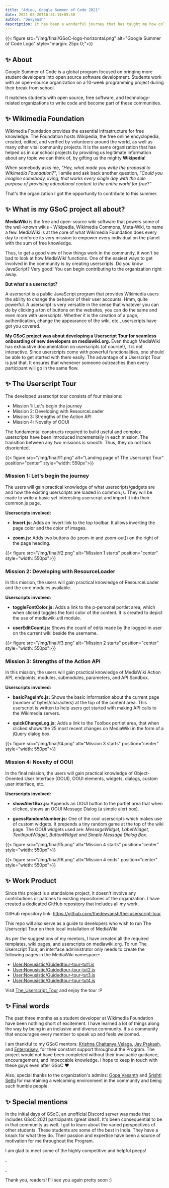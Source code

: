 ```yaml
---
title: "Adieu, Google Summer of Code 2021"
date: 2021-08-20T16:31:14+05:30
author: "Devyansh"
description: It has been a wonderful journey that has taught me how collaboration in an open-source community leads to remarkable results. It's time to wrap up my GSoC '21 project. But the community of Wikimedia Foundation is what I'll cherish for a lifetime.
---
```

{{< figure src="/img/final/GSoC-logo-horizontal.png" alt="Google Summer of Code Logo" style="margin: 25px 0;">}}
## ✨ About
Google Summer of Code is a global program focused on bringing more student developers into open source software development. Students work with an open-source organization on a 10-week programming project during their break from school. 

It matches students with open source, free software, and technology-related organizations to write code and become part of these communities.

## ✨ Wikimedia Foundation
Wikimedia Foundation provides the essential infrastructure for free knowledge. The Foundation hosts Wikipedia, the free online encyclopedia, created, edited, and verified by volunteers around the world, as well as many other vital community projects. It is the same organization that has helped us in our school projects by providing us legitimate information about any topic we can think of, by gifting us the mighty **Wikipedia**!

When somebody asks me, *"Hey, what made you write the proposal to Wikimedia Foundation?"*, I smile and ask back another question, *"Could you imagine somebody, living, that works every single day with the sole purpose of providing educational content to the entire world for free?"*

That's the organization I got the opportunity to contribute to this summer.

## ✨ What is my GSoC project all about?
**MediaWiki** is the free and open-source wiki software that powers some of the well-known wikis - Wikipedia, Wikimedia Commons, Meta-Wiki, to name a few. MediaWiki is at the core of what Wikimedia Foundation does every day to reinforce its very mission to empower every individual on the planet with the sum of free knowledge.

Thus, to get a good view of how things work in the community, it won't be bad to look at how MediaWiki functions. One of the easiest ways to get involved in the community is by creating userscripts. Do you know JavaScript? Very good! You can begin contributing to the organization right away.

**But what's a userscript?**

A userscript is a public JavaScript program that provides Wikimedia users the ability to change the behavior of their user accounts. Hmm, quite powerful. A userscript is very versatile in the sense that whatever you can do by clicking a ton of buttons on the websites, you can do the same and even more with userscripts. Whether it is the creation of a page, authentication, change the appearance of the wiki, etc., userscripts have got you covered.

**My [GSoC project](https://phabricator.wikimedia.org/T279849) was about developing a Userscript Tour for seamless onboarding of new developers on mediawiki.org.** Even though MediaWiki has exhaustive documentation on userscripts (of course!), it is not interactive. Since userscripts come with powerful functionalities, one should be able to get started with them easily. The advantage of a Userscript Tour is just that. It ensures that whenever someone outreaches then every participant will go in the same flow.

## ✨ The Userscript Tour

The developed userscript tour consists of four missions:
- Mission 1: Let's begin the journey
- Mission 2: Developing with ResourceLoader
- Mission 3: Strengths of the Action API
- Mission 4: Novelty of OOUI

The fundamental constructs required to build useful and complex userscripts have been introduced incrementally in each mission. The transition between any two missions is smooth. Thus, they do not look disoriented.

{{< figure src="/img/final/f1.png" alt="Landing page of The Userscript Tour" position="center" style="width: 550px">}}

### Mission 1: Let's begin the journey
The users will gain practical knowledge of what userscripts/gadgets are and how the existing userscripts are loaded in common.js. They will be made to write a basic yet interesting userscript and import it into their common.js page.

**Userscripts involved:**
- **Invert.js:** Adds an Invert link to the top toolbar. It allows inverting the page color and the color of images.

- **zoom.js:** Adds two buttons (to zoom-in and zoom-out)) on the right of the page heading.

{{< figure src="/img/final/f2.png" alt="Mission 1 starts" position="center" style="width: 550px">}}

### Mission 2: Developing with ResourceLoader
In this mission, the users will gain practical knowledge of ResourceLoader and the core modules available.

**Userscripts involved:**
- **toggleFontColor.js:** Adds a link to the p-personal portlet area, which when clicked toggles the font color of the content. It is created to depict the use of mediawiki.util module.

- **userEditCount.js:** Shows the count of edits made by the logged-in user on the current wiki beside the username.

{{< figure src="/img/final/f3.png" alt="Mission 2 starts" position="center" style="width: 550px">}}

### Mission 3: Strengths of the Action API
In this mission, the users will gain practical knowledge of MediaWiki Action API, endpoints, modules, submodules, parameters, and API Sandbox.

**Userscripts involved:**
- **basicPageInfo.js:** Shows the basic information about the current page (number of bytes/characters) at the top of the content area. This userscript is written to help users get started with making API calls to the Wikimedia servers.

- **quickChangeLog.js:** Adds a link to the Toolbox portlet area, that when clicked shows the 25 most recent changes on MediaWiki in the form of a jQuery dialog box. 

{{< figure src="/img/final/f4.png" alt="Mission 3 starts" position="center" style="width: 550px">}}

### Mission 4: Novelty of OOUI
In the final mission, the users will gain practical knowledge of Object-Oriented User Interface (OOUI), OOUI elements, widgets, dialogs, custom user interface, etc.

**Userscripts involved:**
- **showAlertBox.js:** Appends an OOUI button to the portlet area that when clicked, shows an OOUI Message Dialog (a simple alert box).

- **guessRandomNumber.js:** One of the cool userscripts which makes use of custom widgets. It prepends a tiny random game at the top of the wiki page. The OOUI widgets used are: *MessageWidget, LabelWidget, TextInputWidget, ButtonWidget and Simple Message Dialog Box.*

{{< figure src="/img/final/f5.png" alt="Mission 4 starts" position="center" style="width: 550px">}}

{{< figure src="/img/final/f6.png" alt="Mission 4 ends" position="center" style="width: 550px">}}

## ✨ Work Product
Since this project is a standalone project, it doesn't involve any contributions or patches to existing repositories of the organization. I have created a dedicated GitHub repository that includes all my work.

GitHub repository link: https://github.com/thedevyansh/the-userscript-tour

This repo will also serve as a guide to developers who wish to run The Userscript Tour on their local installation of MediaWiki.

As per the suggestions of my mentors, I have created all the required templates, wiki pages, and userscripts on mediawiki.org. To run The Userscript Tour, an interface administrator only needs to create the following pages in the MediaWiki namespace: 
- [User:Novusistic/Guidedtour-tour-tut1.js](https://mediawiki.org/wiki/User:Novusistic/Guidedtour-tour-tut1.js)
- [User:Novusistic/Guidedtour-tour-tut2.js](https://mediawiki.org/wiki/User:Novusistic/Guidedtour-tour-tut2.js)
- [User:Novusistic/Guidedtour-tour-tut3.js](https://mediawiki.org/wiki/User:Novusistic/Guidedtour-tour-tut3.js)
- [User:Novusistic/Guidedtour-tour-tut4.js](https://mediawiki.org/wiki/User:Novusistic/Guidedtour-tour-tut4.js)

Visit [The_Userscript_Tour](https://www.mediawiki.org/wiki/The_Userscript_Tour) and enjoy the tour :P

## ✨ Final words
The past three months as a student developer at Wikimedia Foundation have been nothing short of excitement. I have learned a lot of things along the way by being in an inclusive and diverse community. It's a  community that encourages every member to speak up and feels welcomed.

I am thankful to my GSoC mentors: [Krishna Chaitanya Velaga](https://meta.wikimedia.org/wiki/User:KCVelaga_(WMF)), [Jay Prakash](https://meta.wikimedia.org/wiki/User:Jayprakash12345), and [Enterprisey](https://en.wikipedia.org/wiki/User:Enterprisey), for their constant support throughout the Program. The project would not have been completed without their invaluable guidance, encouragement, and impeccable knowledge. I hope to keep in touch with these guys even after GSoC ❤️

Also, special thanks to the organization's admins: [Gopa Vasanth](https://www.mediawiki.org/wiki/User:Gopavasanth) and [Srishti Sethi](https://www.mediawiki.org/wiki/User:SSethi_(WMF)) for maintaining a welcoming environment in the community and being such humble people.

## ✨ Special mentions
In the initial days of GSoC, an unofficial Discord server was made that includes GSoC 2021 participants (great idea!). It's been consequential to be in that community as well. I got to learn about the varied perspectives of other students. These students are some of the best in India. They have a knack for what they do. Their passion and expertise have been a source of motivation for me throughout the Program.

I am glad to meet some of the highly competitive and helpful peeps! 

**.**

**.**

Thank you, readers! I'll see you again pretty soon :)